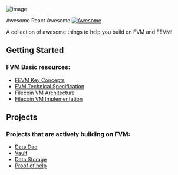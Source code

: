 ![image](https://user-images.githubusercontent.com/121407861/209951881-266fc51a-9648-408b-a3b3-629bcf7d2d57.png)

Awesome React Awesome [![Awesome](https://cdn.rawgit.com/sindresorhus/awesome/d7305f38d29fed78fa85652e3a63e154dd8e8829/media/badge.svg)](https://github.com/awesome-fvm/awesome-fvm)

A collection of awesome things to help you build on FVM and FEVM!

## **Getting Started**

### FVM Basic resources:

- [FEVM Key Concepts](https://fvm.filecoin.io/)
- [FVM Technical Specification](https://github.com/filecoin-project/fvm-specs#readme)
- [Filecoin VM Architecture](https://github.com/filecoin-project/fvm-specs/blob/main/01-architecture.md)
- [Filecoin VM Implementation](https://github.com/filecoin-project/ref-fvm/#readme)

## **Projects**

### Projects that are actively building on FVM:

- [Data Dao](https://github.com/joaosantos15/glacierdao)
- [Vault](https://github.com/Thackermahima/CrypticVault)
- [Data Storage](https://github.com/Storage-StoreMate/StoreMate)
- [Proof of help](https://www.notion.so/Awesome-FVM-0d5a88d95154414fa375ea18d7c391c1)
